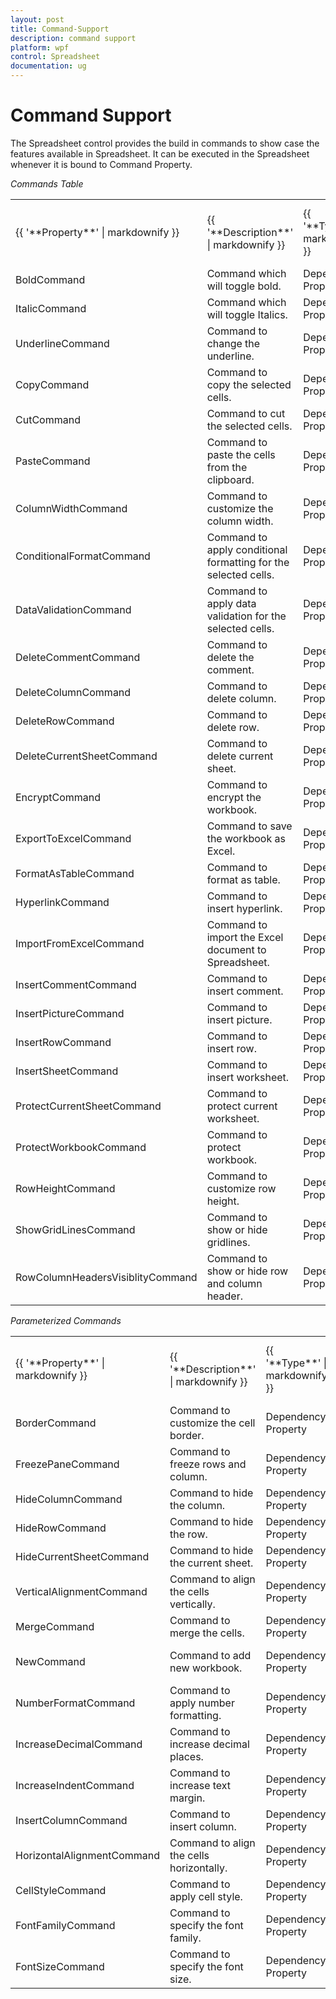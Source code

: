 ```yaml
---
layout: post
title: Command-Support
description: command support
platform: wpf
control: Spreadsheet
documentation: ug
---
```


# Command Support

The Spreadsheet control provides the build in commands to show case the features available in Spreadsheet. It can be executed in the Spreadsheet whenever it is bound to Command Property. 



_Commands Table_

<table>
<tr>
<td>
{{ '**Property**' | markdownify }}</td><td>
{{ '**Description**' | markdownify }}</td><td>
{{ '**Type**' | markdownify }}</td><td>
{{ '**Data Type**' | markdownify }}</td><td>
{{ '**Reference links**' | markdownify }}</td></tr>
<tr>
<td>
BoldCommand</td><td>
Command which will toggle bold.</td><td>
Dependency Property</td><td>
CommandBase</td><td>
NA</td></tr>
<tr>
<td>
ItalicCommand</td><td>
Command which will toggle Italics.</td><td>
Dependency Property</td><td>
CommandBase</td><td>
NA</td></tr>
<tr>
<td>
UnderlineCommand</td><td>
Command to change the underline.</td><td>
Dependency Property</td><td>
CommandBase</td><td>
NA</td></tr>
<tr>
<td>
CopyCommand</td><td>
Command to copy the selected cells.</td><td>
Dependency Property</td><td>
CommandBase</td><td>
NA</td></tr>
<tr>
<td>
CutCommand</td><td>
Command to cut the selected cells.</td><td>
Dependency Property</td><td>
CommandBase</td><td>
NA</td></tr>
<tr>
<td>
PasteCommand</td><td>
Command to paste the cells from the clipboard. </td><td>
Dependency Property</td><td>
CommandBase</td><td>
NA</td></tr>
<tr>
<td>
ColumnWidthCommand </td><td>
Command to customize the column width.</td><td>
Dependency Property</td><td>
CommandBase</td><td>
NA</td></tr>
<tr>
<td>
ConditionalFormatCommand</td><td>
Command to apply conditional formatting for the selected cells. </td><td>
Dependency Property</td><td>
CommandBase</td><td>
NA</td></tr>
<tr>
<td>
DataValidationCommand</td><td>
Command to apply data validation for the selected cells.</td><td>
Dependency Property</td><td>
CommandBase</td><td>
NA</td></tr>
<tr>
<td>
DeleteCommentCommand</td><td>
Command to delete the comment. </td><td>
Dependency Property</td><td>
CommandBase</td><td>
NA</td></tr>
<tr>
<td>
DeleteColumnCommand</td><td>
Command to delete column.</td><td>
Dependency Property</td><td>
CommandBase</td><td>
NA</td></tr>
<tr>
<td>
DeleteRowCommand</td><td>
Command to delete row. </td><td>
Dependency Property</td><td>
CommandBase</td><td>
NA</td></tr>
<tr>
<td>
DeleteCurrentSheetCommand</td><td>
Command to delete current sheet. </td><td>
Dependency Property</td><td>
CommandBase</td><td>
NA</td></tr>
<tr>
<td>
EncryptCommand</td><td>
Command to encrypt the workbook.</td><td>
Dependency Property</td><td>
CommandBase</td><td>
NA</td></tr>
<tr>
<td>
ExportToExcelCommand</td><td>
Command to save the workbook as Excel. </td><td>
Dependency Property</td><td>
CommandBase</td><td>
NA</td></tr>
<tr>
<td>
FormatAsTableCommand</td><td>
Command to format as table. </td><td>
Dependency Property</td><td>
CommandBase</td><td>
NA</td></tr>
<tr>
<td>
HyperlinkCommand</td><td>
Command to insert hyperlink. </td><td>
Dependency Property</td><td>
CommandBase</td><td>
NA</td></tr>
<tr>
<td>
ImportFromExcelCommand</td><td>
Command to import the Excel document to Spreadsheet. </td><td>
Dependency Property</td><td>
CommandBase</td><td>
NA</td></tr>
<tr>
<td>
InsertCommentCommand</td><td>
Command to insert comment. </td><td>
Dependency Property</td><td>
CommandBase</td><td>
NA</td></tr>
<tr>
<td>
InsertPictureCommand</td><td>
Command to insert picture.</td><td>
Dependency Property</td><td>
CommandBase</td><td>
NA</td></tr>
<tr>
<td>
InsertRowCommand</td><td>
Command to insert row. </td><td>
Dependency Property</td><td>
CommandBase</td><td>
NA</td></tr>
<tr>
<td>
InsertSheetCommand</td><td>
Command to insert worksheet. </td><td>
Dependency Property</td><td>
CommandBase</td><td>
NA</td></tr>
<tr>
<td>
ProtectCurrentSheetCommand</td><td>
Command to protect current worksheet. </td><td>
Dependency Property</td><td>
CommandBase</td><td>
NA</td></tr>
<tr>
<td>
ProtectWorkbookCommand</td><td>
Command to protect workbook. </td><td>
Dependency Property</td><td>
CommandBase</td><td>
NA</td></tr>
<tr>
<td>
RowHeightCommand</td><td>
Command to customize row height. </td><td>
Dependency Property</td><td>
CommandBase</td><td>
NA</td></tr>
<tr>
<td>
ShowGridLinesCommand</td><td>
Command to show or hide gridlines.</td><td>
Dependency Property</td><td>
CommandBase</td><td>
NA</td></tr>
<tr>
<td>
RowColumnHeadersVisiblityCommand </td><td>
Command to show or hide row and column header. </td><td>
Dependency Property</td><td>
CommandBase</td><td>
NA</td></tr>
</table>


_Parameterized Commands_

<table>
<tr>
<td>
{{ '**Property**' | markdownify }}</td><td>
{{ '**Description**' | markdownify }}</td><td>
{{ '**Type**' | markdownify }}</td><td>
{{ '**Data Type**' | markdownify }}</td><td>
{{ '**Reference links**' | markdownify }}</td></tr>
<tr>
<td>
BorderCommand</td><td>
Command to customize the cell border. </td><td>
Dependency Property</td><td>
CommandBase</td><td>
String</td><td>
NA</td></tr>
<tr>
<td>
FreezePaneCommand</td><td>
Command to freeze rows and column. </td><td>
Dependency Property</td><td>
CommandBase</td><td>
Freeze</td><td>
NA</td></tr>
<tr>
<td>
HideColumnCommand</td><td>
Command to hide the column. </td><td>
Dependency Property</td><td>
CommandBase</td><td>
</td><td>
NA</td></tr>
<tr>
<td>
HideRowCommand</td><td>
Command to hide the row. </td><td>
Dependency Property</td><td>
CommandBase</td><td>
Boolean </td><td>
NA</td></tr>
<tr>
<td>
HideCurrentSheetCommand</td><td>
Command to hide the current sheet.</td><td>
Dependency Property</td><td>
CommandBase</td><td>
Boolean</td><td>
NA</td></tr>
<tr>
<td>
VerticalAlignmentCommand </td><td>
Command to align the cells vertically. </td><td>
Dependency Property</td><td>
CommandBase</td><td>
String</td><td>
NA</td></tr>
<tr>
<td>
MergeCommand </td><td>
Command to merge the cells.</td><td>
Dependency Property</td><td>
CommandBase</td><td>
String</td><td>
NA</td></tr>
<tr>
<td>
NewCommand </td><td>
Command to add new workbook. </td><td>
Dependency Property</td><td>
CommandBase</td><td>
Int</td><td>
Creating an Excel Document</td></tr>
<tr>
<td>
NumberFormatCommand </td><td>
Command to apply number formatting. </td><td>
Dependency Property</td><td>
CommandBase</td><td>
String</td><td>
NA</td></tr>
<tr>
<td>
IncreaseDecimalCommand  </td><td>
Command to increase decimal places.</td><td>
Dependency Property</td><td>
CommandBase</td><td>
Boolean</td><td>
NA</td></tr>
<tr>
<td>
IncreaseIndentCommand </td><td>
Command to increase text margin.</td><td>
Dependency Property</td><td>
CommandBase</td><td>
Boolean</td><td>
NA</td></tr>
<tr>
<td>
InsertColumnCommand </td><td>
Command to insert column.</td><td>
Dependency Property</td><td>
CommandBase</td><td>
Boolean</td><td>
NA</td></tr>
<tr>
<td>
HorizontalAlignmentCommand  </td><td>
Command to align the cells horizontally. </td><td>
Dependency Property</td><td>
CommandBase</td><td>
String</td><td>
NA</td></tr>
<tr>
<td>
CellStyleCommand </td><td>
Command to apply cell style.</td><td>
Dependency Property</td><td>
CommandBase</td><td>
BuiltInStyles</td><td>
NA</td></tr>
<tr>
<td>
FontFamilyCommand </td><td>
Command to specify the font family.</td><td>
Dependency Property</td><td>
CommandBase</td><td>
String</td><td>
NA</td></tr>
<tr>
<td>
FontSizeCommand </td><td>
Command to specify the font size. </td><td>
Dependency Property</td><td>
CommandBase</td><td>
Double</td><td>
NA</td></tr>
</table>


